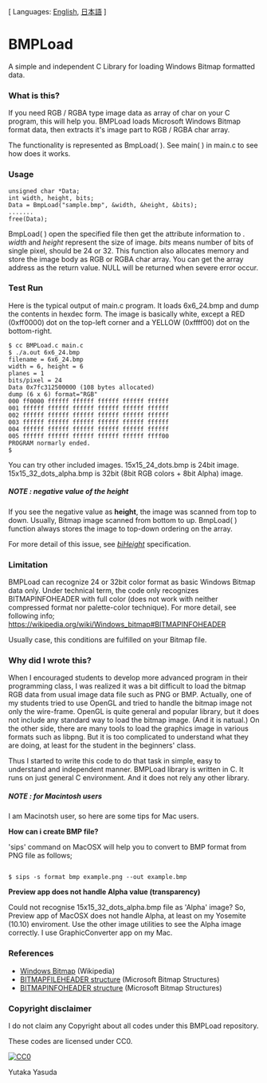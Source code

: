 [ Languages: [English](README.md), [日本語](README-ja.md) ]

# BMPLoad

A simple and independent C Library for loading Windows Bitmap formatted data.

### What is this?

If you need RGB / RGBA type image data as array of char on your C program, this will help you. BMPLoad loads Microsoft Windows Bitmap format data, then extracts it's image part to RGB / RGBA char array. 

The functionality is represented as BmpLoad( ). See main( ) in main.c to see how does it works.

### Usage

<pre><code>unsigned char *Data;
int width, height, bits;
Data = BmpLoad("sample.bmp", &width, &height, &bits);
.......
free(Data);
</code></pre>

BmpLoad( ) open the specified file then get the attribute information to . _width_ and _height_ represent the size of image. _bits_ means number of bits of single pixel, should be 24 or 32.
This function also allocates memory and store the image body as RGB or RGBA char array. You can get the array address as the return value. NULL will be returned when severe error occur. 

### Test Run 

Here is the typical output of main.c program.
It loads 6x6_24.bmp and dump the contents in hexdec form. 
The image is basically white, except a RED (0xff0000) dot on the top-left corner and a YELLOW (0xffff00) dot on the bottom-right.

<pre><code>$ cc BMPLoad.c main.c
$ ./a.out 6x6_24.bmp 
filename = 6x6_24.bmp
width = 6, height = 6
planes = 1
bits/pixel = 24
Data 0x7fc312500000 (108 bytes allocated)
dump (6 x 6) format="RGB"
000 ff0000 ffffff ffffff ffffff ffffff ffffff
001 ffffff ffffff ffffff ffffff ffffff ffffff
002 ffffff ffffff ffffff ffffff ffffff ffffff
003 ffffff ffffff ffffff ffffff ffffff ffffff
004 ffffff ffffff ffffff ffffff ffffff ffffff
005 ffffff ffffff ffffff ffffff ffffff ffff00
PROGRAM normarly ended.
$
</code></pre>

You can try other included images.
15x15_24_dots.bmp is 24bit image.
15x15_32_dots_alpha.bmp is 32bit (8bit RGB colors + 8bit Alpha) image.

##### NOTE : negative value of the height

If you see the negative value as **height**, the image was scanned from top to down. Usually, Bitmap image scanned from bottom to up.
BmpLoad( ) function always stores the image to top-down ordering on the array.

For more detail of this issue, see [_biHeight_](https://msdn.microsoft.com/en-us/library/dd183376.aspx) specification.

### Limitation

BMPLoad can recognize 24 or 32bit color format as basic Windows Bitmap data only. Under technical term, the code only recognizes BITMAPINFOHEADER with full color (does not work with neither compressed format nor palette-color technique).
For more detail, see following info;
https://wikipedia.org/wiki/Windows_bitmap#BITMAPINFOHEADER

Usually case, this conditions are fulfilled on your Bitmap file. 

### Why did I wrote this?

When I encouraged students to develop more advanced program in their programming class, I was realized it was a bit difficult to load the bitmap RGB data from usual image data file such as PNG or BMP. 
Actually, one of my students tried to use OpenGL and tried to handle the bitmap image not only the wire-frame. OpenGL is quite general and popular library, but it does not include any standard way to load the bitmap image. (And it is natual.)
On the other side, there are many tools to load the graphics image in various formats such as libpng. But it is too complicated to understand what they are doing, at least for the student in the beginners' class.

Thus I started to write this code to do that task in simple, easy to understand and independent manner. 
BMPLoad library is written in C. It runs on just general C environment. And it does not rely any other library.

##### NOTE : for Macintosh users

I am Macinotsh user, so here are some tips for Mac users.

**How can i create BMP file?**

'sips' command on MacOSX will help you to convert to BMP format from PNG file as follows;

<code>
$ sips -s format bmp example.png --out example.bmp
</code>

**Preview app does not handle Alpha value (transparency)**

Could not recognise 15x15_32_dots_alpha.bmp file as 'Alpha' image? So, Preview app of MacOSX does not handle Alpha, at least on my Yosemite (10.10) enviroment.
Use the other image utilities to see the Alpha image correctly.
I use GraphicConverter app on my Mac.

### References

* [Windows Bitmap](https://ja.wikipedia.org/wiki/Windows_bitmap) (Wikipedia)
* [BITMAPFILEHEADER structure](https://msdn.microsoft.com/en-us/library/dd183374.aspx) (Microsoft Bitmap Structures)
* [BITMAPINFOHEADER structure](https://msdn.microsoft.com/en-us/library/dd183376.aspx) (Microsoft Bitmap Structures)

### Copyright disclaimer 

I do not claim any Copyright about all codes under this BMPLoad repository.

These codes are licensed under CC0.

[![CC0](http://i.creativecommons.org/p/zero/1.0/88x31.png "CC0")](http://creativecommons.org/publicdomain/zero/1.0/)

Yutaka Yasuda


